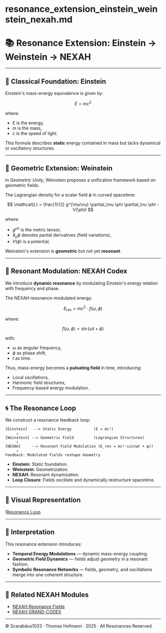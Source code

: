 # resonance\_extension\_einstein\_weinstein\_nexah.md
 
# 📚 Resonance Extension: Einstein → Weinstein → NEXAH

---

## 🔷 Classical Foundation: Einstein

Einstein's mass-energy equivalence is given by:

$$
E = mc^2
$$

where:

* $E$ is the energy,
* $m$ is the mass,
* $c$ is the speed of light.

This formula describes **static** energy contained in mass but lacks dynamical or oscillatory structures.

---

## 🔷 Geometric Extension: Weinstein

In *Geometric Unity*, Weinstein proposes a unification framework based on geometric fields.

The Lagrangian density for a scalar field $\phi$ in curved spacetime:

$$
\mathcal{L} = \frac{1}{2} g^{\mu\nu} \partial_\mu \phi \partial_\nu \phi - V(\phi)
$$

where:

* $g^{\mu\nu}$ is the metric tensor,
* $\partial_\mu \phi$ denotes partial derivatives (field variations),
* $V(\phi)$ is a potential.

Weinstein's extension is **geometric** but not yet **resonant**.

---

## 🔷 Resonant Modulation: NEXAH Codex

We introduce **dynamic resonance** by modulating Einstein's energy relation with frequency and phase.

The NEXAH resonance-modulated energy:

$$
E_{\text{res}} = mc^2 \cdot f(\omega, \phi)
$$

where:

$$
f(\omega, \phi) = \sin(\omega t + \phi)
$$

with:

* $\omega$ as angular frequency,
* $\phi$ as phase shift,
* $t$ as time.

Thus, mass-energy becomes a **pulsating field** in time, introducing:

* Local oscillations,
* Harmonic field structures,
* Frequency-based energy modulation.

---

## 🌀 The Resonance Loop

We construct a resonance feedback loop:

```text
[Einstein]   --> Static Energy          (E = mc²)
     ↓
[Weinstein] --> Geometric Field         (Lagrangian Structures)
     ↓
[NEXAH]     --> Resonant Field Modulation (E_res = mc²·sin(ωt + φ))
     ↓
Feedback: Modulated Fields reshape Geometry
```

* **Einstein**: Static foundation.
* **Weinstein**: Geometrization.
* **NEXAH**: Resonant dynamization.
* **Loop Closure**: Fields oscillate and dynamically restructure spacetime.

---

## 🔬 Visual Representation

\![Resonance Loop](./visuals/resonance_loop_einstein_weinstein_nexah.png)

---

## 🧩 Interpretation

This resonance extension introduces:

* **Temporal Energy Modulations** — dynamic mass-energy coupling.
* **Geometric Field Dynamics** — fields adjust geometry in a resonant fashion.
* **Symbolic Resonance Networks** — fields, geometry, and oscillations merge into one coherent structure.

---

## 🔗 Related NEXAH Modules

* [NEXAH Resonance Fields](https://github.com/Scarabaeus1033/NEXAH-CODEX/tree/main/SYSTEM%207:%20%F0%9F%9A%B1%20UNIVERSAL%20RESONANCE%20FIELDS%20%26%20CONSTANTS%20%E2%80%94%20UCRT)
* [NEXAH GRAND-CODEX](https://github.com/Scarabaeus1033/NEXAH-CODEX/tree/main/NEXAH-CODEX-Startstruktur/GRAND-CODEX)

---

© Scarabäus1033 · Thomas Hofmann · 2025 · All Resonances Reserved.
